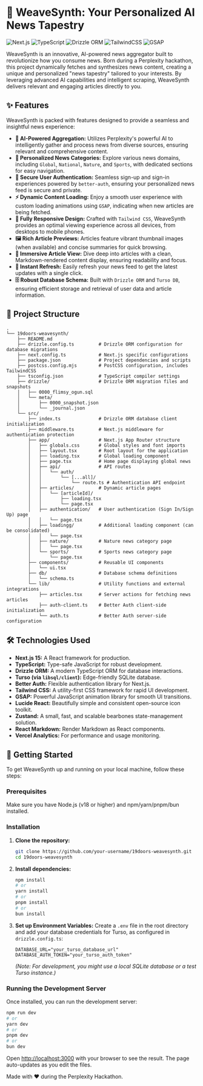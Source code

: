 # 🚀 WeaveSynth: Your Personalized AI News Tapestry

![Next.js](https://img.shields.io/badge/Next.js-Black?style=for-the-badge&logo=next.js&logoColor=white)
![TypeScript](https://img.shields.io/badge/TypeScript-007ACC?style=for-the-badge&logo=typescript&logoColor=white)
![Drizzle ORM](https://img.shields.io/badge/Drizzle%20ORM-F6B61F?style=for-the-badge&logo=drizzle&logoColor=white)
![TailwindCSS](https://img.shields.io/badge/Tailwind_CSS-38B2AC?style=for-the-badge&logo=tailwind-css&logoColor=white)
![GSAP](https://img.shields.io/badge/GSAP-88CE02?style=for-the-badge&logo=gsap&logoColor=white)

WeaveSynth is an innovative, AI-powered news aggregator built to revolutionize how you consume news. Born during a Perplexity hackathon, this project dynamically fetches and synthesizes news content, creating a unique and personalized "news tapestry" tailored to your interests. By leveraging advanced AI capabilities and intelligent scraping, WeaveSynth delivers relevant and engaging articles directly to you.

## ✨ Features

WeaveSynth is packed with features designed to provide a seamless and insightful news experience:

*   **🧠 AI-Powered Aggregation:** Utilizes Perplexity's powerful AI to intelligently gather and process news from diverse sources, ensuring relevant and comprehensive content.
*   **📰 Personalized News Categories:** Explore various news domains, including `Global`, `National`, `Nature`, and `Sports`, with dedicated sections for easy navigation.
*   **🔐 Secure User Authentication:** Seamless sign-up and sign-in experiences powered by `better-auth`, ensuring your personalized news feed is secure and private.
*   **⚡ Dynamic Content Loading:** Enjoy a smooth user experience with custom loading animations using `GSAP`, indicating when new articles are being fetched.
*   **📱 Fully Responsive Design:** Crafted with `Tailwind CSS`, WeaveSynth provides an optimal viewing experience across all devices, from desktops to mobile phones.
*   **🖼️ Rich Article Previews:** Articles feature vibrant thumbnail images (when available) and concise summaries for quick browsing.
*   **📖 Immersive Article View:** Dive deep into articles with a clean, Markdown-rendered content display, ensuring readability and focus.
*   **🔄 Instant Refresh:** Easily refresh your news feed to get the latest updates with a single click.
*   **🗄️ Robust Database Schema:** Built with `Drizzle ORM` and `Turso DB`, ensuring efficient storage and retrieval of user data and article information.

## 📂 Project Structure

```
.
└── 19doors-weavesynth/
    ├── README.md
    ├── drizzle.config.ts         # Drizzle ORM configuration for database migrations
    ├── next.config.ts            # Next.js specific configurations
    ├── package.json              # Project dependencies and scripts
    ├── postcss.config.mjs        # PostCSS configuration, includes TailwindCSS
    ├── tsconfig.json             # TypeScript compiler settings
    ├── drizzle/                  # Drizzle ORM migration files and snapshots
    │   ├── 0000_flimsy_ogun.sql
    │   └── meta/
    │       ├── 0000_snapshot.json
    │       └── _journal.json
    └── src/
        ├── index.ts              # Drizzle ORM database client initialization
        ├── middleware.ts         # Next.js middleware for authentication protection
        ├── app/                  # Next.js App Router structure
        │   ├── globals.css       # Global styles and font imports
        │   ├── layout.tsx        # Root layout for the application
        │   ├── loading.tsx       # Global loading component
        │   ├── page.tsx          # Home page displaying global news
        │   ├── api/              # API routes
        │   │   └── auth/
        │   │       └── [...all]/
        │   │           └── route.ts # Authentication API endpoint
        │   ├── articles/         # Dynamic article pages
        │   │   └── [articleId]/
        │   │       ├── loading.tsx
        │   │       └── page.tsx
        │   ├── authentication/   # User authentication (Sign In/Sign Up) page
        │   │   └── page.tsx
        │   ├── loadingg/         # Additional loading component (can be consolidated)
        │   │   └── page.tsx
        │   ├── nature/           # Nature news category page
        │   │   └── page.tsx
        │   └── sports/           # Sports news category page
        │       └── page.tsx
        ├── components/           # Reusable UI components
        │   └── ui.tsx
        ├── db/                   # Database schema definitions
        │   └── schema.ts
        └── lib/                  # Utility functions and external integrations
            ├── articles.tsx      # Server actions for fetching news articles
            ├── auth-client.ts    # Better Auth client-side initialization
            └── auth.ts           # Better Auth server-side configuration
```

## 🛠️ Technologies Used

*   **Next.js 15:** A React framework for production.
*   **TypeScript:** Type-safe JavaScript for robust development.
*   **Drizzle ORM:** A modern TypeScript ORM for database interactions.
*   **Turso (via `libsql/client`):** Edge-friendly SQLite database.
*   **Better Auth:** Flexible authentication library for Next.js.
*   **Tailwind CSS:** A utility-first CSS framework for rapid UI development.
*   **GSAP:** Powerful JavaScript animation library for smooth UI transitions.
*   **Lucide React:** Beautifully simple and consistent open-source icon toolkit.
*   **Zustand:** A small, fast, and scalable bearbones state-management solution.
*   **React Markdown:** Render Markdown as React components.
*   **Vercel Analytics:** For performance and usage monitoring.

## 🚀 Getting Started

To get WeaveSynth up and running on your local machine, follow these steps:

### Prerequisites

Make sure you have Node.js (v18 or higher) and npm/yarn/pnpm/bun installed.

### Installation

1.  **Clone the repository:**
    ```bash
    git clone https://github.com/your-username/19doors-weavesynth.git
    cd 19doors-weavesynth
    ```
2.  **Install dependencies:**
    ```bash
    npm install
    # or
    yarn install
    # or
    pnpm install
    # or
    bun install
    ```
3.  **Set up Environment Variables:**
    Create a `.env` file in the root directory and add your database credentials for Turso, as configured in `drizzle.config.ts`:
    ```
    DATABASE_URL="your_turso_database_url"
    DATABASE_AUTH_TOKEN="your_turso_auth_token"
    ```
    *(Note: For development, you might use a local SQLite database or a test Turso instance.)*

### Running the Development Server

Once installed, you can run the development server:

```bash
npm run dev
# or
yarn dev
# or
pnpm dev
# or
bun dev
```

Open [http://localhost:3000](http://localhost:3000) with your browser to see the result. The page auto-updates as you edit the files.


Made with ❤️ during the Perplexity Hackathon.
```
